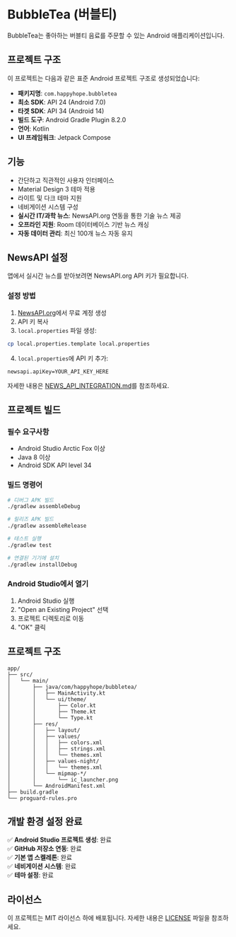 # BubbleTea (버블티)

BubbleTea는 좋아하는 버블티 음료를 주문할 수 있는 Android 애플리케이션입니다.

## 프로젝트 구조

이 프로젝트는 다음과 같은 표준 Android 프로젝트 구조로 생성되었습니다:
- **패키지명**: `com.happyhope.bubbletea`
- **최소 SDK**: API 24 (Android 7.0)
- **타겟 SDK**: API 34 (Android 14)
- **빌드 도구**: Android Gradle Plugin 8.2.0
- **언어**: Kotlin
- **UI 프레임워크**: Jetpack Compose

## 기능

- 간단하고 직관적인 사용자 인터페이스
- Material Design 3 테마 적용
- 라이트 및 다크 테마 지원
- 네비게이션 시스템 구성
- **실시간 IT/과학 뉴스**: NewsAPI.org 연동을 통한 기술 뉴스 제공
- **오프라인 지원**: Room 데이터베이스 기반 뉴스 캐싱
- **자동 데이터 관리**: 최신 100개 뉴스 자동 유지

## NewsAPI 설정

앱에서 실시간 뉴스를 받아보려면 NewsAPI.org API 키가 필요합니다.

### 설정 방법

1. [NewsAPI.org](https://newsapi.org/register)에서 무료 계정 생성
2. API 키 복사
3. `local.properties` 파일 생성:

```bash
cp local.properties.template local.properties
```

4. `local.properties`에 API 키 추가:

```properties
newsapi.apiKey=YOUR_API_KEY_HERE
```

자세한 내용은 [NEWS_API_INTEGRATION.md](NEWS_API_INTEGRATION.md)를 참조하세요.

## 프로젝트 빌드

### 필수 요구사항

- Android Studio Arctic Fox 이상
- Java 8 이상
- Android SDK API level 34

### 빌드 명령어

```bash
# 디버그 APK 빌드
./gradlew assembleDebug

# 릴리즈 APK 빌드
./gradlew assembleRelease

# 테스트 실행
./gradlew test

# 연결된 기기에 설치
./gradlew installDebug
```

### Android Studio에서 열기

1. Android Studio 실행
2. "Open an Existing Project" 선택
3. 프로젝트 디렉토리로 이동
4. "OK" 클릭

## 프로젝트 구조

```
app/
├── src/
│   └── main/
│       ├── java/com/happyhope/bubbletea/
│       │   ├── MainActivity.kt
│       │   └── ui/theme/
│       │       ├── Color.kt
│       │       ├── Theme.kt
│       │       └── Type.kt
│       ├── res/
│       │   ├── layout/
│       │   ├── values/
│       │   │   ├── colors.xml
│       │   │   ├── strings.xml
│       │   │   └── themes.xml
│       │   ├── values-night/
│       │   │   └── themes.xml
│       │   └── mipmap-*/
│       │       └── ic_launcher.png
│       └── AndroidManifest.xml
├── build.gradle
└── proguard-rules.pro
```

## 개발 환경 설정 완료

✅ **Android Studio 프로젝트 생성**: 완료  
✅ **GitHub 저장소 연동**: 완료  
✅ **기본 앱 스켈레톤**: 완료  
✅ **네비게이션 시스템**: 완료  
✅ **테마 설정**: 완료  

## 라이선스

이 프로젝트는 MIT 라이선스 하에 배포됩니다. 자세한 내용은 [LICENSE](LICENSE) 파일을 참조하세요.